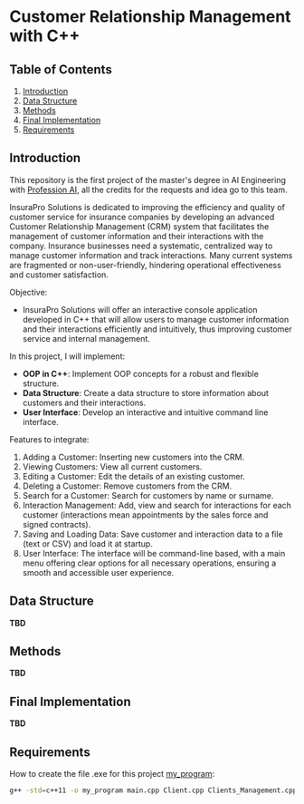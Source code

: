 # Customer Relationship Management with C++

## Table of Contents
1. [Introduction](#introduction)
2. [Data Structure](#data-structure)
3. [Methods](#methods)
4. [Final Implementation](#final-implementation)
5. [Requirements](#requirements)


## Introduction

This repository is the first project of the master's degree in AI Engineering with [Profession AI](https://profession.ai), all the credits for the requests and idea go to this team.

InsuraPro Solutions is dedicated to improving the efficiency and quality of customer service for insurance companies by developing an advanced Customer Relationship Management (CRM) system that facilitates the management of customer information and their interactions with the company. Insurance businesses need a systematic, centralized way to manage customer information and track interactions. Many current systems are fragmented or non-user-friendly, hindering operational effectiveness and customer satisfaction. 

Objective:
- InsuraPro Solutions will offer an interactive console application developed in C++ that will allow users to manage customer information and their interactions efficiently and intuitively, thus improving customer service and internal management.

In this project, I will implement:
- **OOP in C++**: Implement OOP concepts for a robust and flexible structure.
- **Data Structure**: Create a data structure to store information about customers and their interactions.
- **User Interface**: Develop an interactive and intuitive command line interface.

Features to integrate:
1. Adding a Customer: Inserting new customers into the CRM.
2. Viewing Customers: View all current customers.
3. Editing a Customer: Edit the details of an existing customer.
4. Deleting a Customer: Remove customers from the CRM.
5. Search for a Customer: Search for customers by name or surname.
6. Interaction Management: Add, view and search for interactions for each customer (interactions mean appointments by the sales force and signed contracts).
7. Saving and Loading Data: Save customer and interaction data to a file (text or CSV) and load it at startup.
8. User Interface: The interface will be command-line based, with a main menu offering clear options for all necessary operations, ensuring a smooth and accessible user experience.


## Data Structure

**TBD**

## Methods

**TBD**

## Final Implementation

**TBD**

## Requirements

How to create the file .exe for this project [my_program](src/my_program):
```bash
g++ -std=c++11 -o my_program main.cpp Client.cpp Clients_Management.cpp Interaction.cpp utils.cpp
```